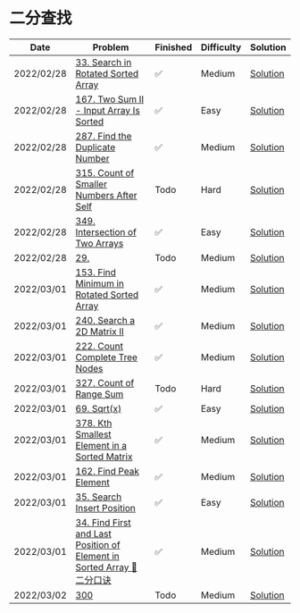 # 二分查找
| Date       | Problem                                                                                                                                                      | Finished | Difficulty | Solution                                    |
|------------|--------------------------------------------------------------------------------------------------------------------------------------------------------------|----------|------------|---------------------------------------------|
| 2022/02/28 | [33. Search in Rotated Sorted Array](https://leetcode.com/problems/search-in-rotated-sorted-array/)                                                          | ✅        | Medium     | [Solution](./src/bs/Search.java)            |
| 2022/02/28 | [167. Two Sum II - Input Array Is Sorted](https://leetcode.com/problems/two-sum-ii-input-array-is-sorted/)                                                   | ✅        | Easy       | [Solution](./src/bs/TwoSum.java)            |
| 2022/02/28 | [287. Find the Duplicate Number](https://leetcode.com/problems/find-the-duplicate-number/)                                                                   | ✅        | Medium     | [Solution](./src/bs/FindDuplicate.java)     |
| 2022/02/28 | [315. Count of Smaller Numbers After Self](https://leetcode.com/problems/count-of-smaller-numbers-after-self/)                                               | Todo     | Hard       | [Solution](./src/bs/CountSmaller.java)      |
| 2022/02/28 | [349. Intersection of Two Arrays](https://leetcode.com/problems/intersection-of-two-arrays/)                                                                 | ✅        | Easy       | [Solution](./src/bs/Intersection.java)      |
| 2022/02/28 | [29.](https://leetcode.com/problems/longest-palindromic-substring/)                                                                                          | Todo     | Medium     | [Solution](./src/bs/LongestPalindrome.java) |
| 2022/03/01 | [153. Find Minimum in Rotated Sorted Array](https://leetcode.com/problems/find-minimum-in-rotated-sorted-array/)                                             | ✅        | Medium     | [Solution](./src/bs/FindMin.java)           |
| 2022/03/01 | [240. Search a 2D Matrix II](https://leetcode.com/problems/search-a-2d-matrix-ii/)                                                                           | ✅        | Medium     | [Solution](./src/bs/SearchMatrix.java)      |
| 2022/03/01 | [222. Count Complete Tree Nodes](https://leetcode.com/problems/count-complete-tree-nodes/)                                                                   | ✅        | Medium     | [Solution](./src/bs/CountNodes.java)        |
| 2022/03/01 | [327. Count of Range Sum](https://leetcode.com/problems/count-of-range-sum/)                                                                                 | Todo     | Hard       | [Solution](./src/bs/CountRangeSum.java)     |
| 2022/03/01 | [69. Sqrt(x)](https://leetcode.com/problems/sqrtx/)                                                                                                          | ✅        | Easy       | [Solution](./src/bs/MySqrt.java)            |
| 2022/03/01 | [378. Kth Smallest Element in a Sorted Matrix](https://leetcode.com/problems/kth-smallest-element-in-a-sorted-matrix/)                                       | ✅        | Medium     | [Solution](./src/bs/KthSmallest.java)       |
| 2022/03/01 | [162. Find Peak Element](https://leetcode.com/problems/find-peak-element/)                                                                                   | ✅        | Medium     | [Solution](./src/bs/FindPeakElement.java)   |
| 2022/03/01 | [35. Search Insert Position](https://leetcode.com/problems/search-insert-position/)                                                                          | ✅        | Easy       | [Solution](./src/bs/SearchInsert.java)      |
| 2022/03/01 | [34. Find First and Last Position of Element in Sorted Array 🐶二分口诀](https://leetcode.com/problems/find-first-and-last-position-of-element-in-sorted-array/) | ✅        | Medium     | [Solution](./src/bs/SearchRange.java)       |
| 2022/03/02 | [300](https://leetcode.com/problems/find-first-and-last-position-of-element-in-sorted-array/)                                                                | Todo     | Medium     | [Solution](./src/bs/SearchRange.java)       |
